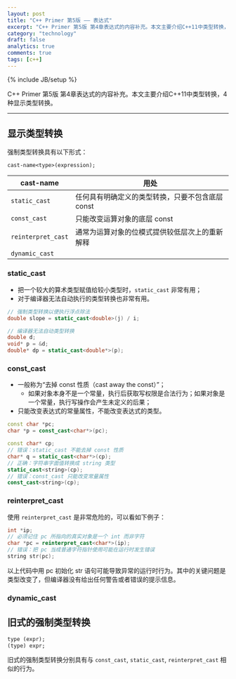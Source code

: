 ```yaml
---
layout: post
title: "C++ Primer 第5版 —— 表达式"
excerpt: "C++ Primer 第5版 第4章表达式的内容补充。本文主要介绍C++11中类型转换，4种显示类型转换。"
category: "technology"
draft: false
analytics: true
comments: true
tags: [c++]
---
```

{% include JB/setup %}

C++ Primer 第5版 第4章表达式的内容补充。本文主要介绍C++11中类型转换，4种显示类型转换。

---

## 显示类型转换

强制类型转换具有以下形式：

`cast-name<type>(expression);`

| cast-name          | 用处                                             |
|--------------------|--------------------------------------------------|
| `static_cast`      | 任何具有明确定义的类型转换，只要不包含底层 const |
| `const_cast`       | 只能改变运算对象的底层 const                     |
| `reinterpret_cast` | 通常为运算对象的位模式提供较低层次上的重新解释   |
| `dynamic_cast`     |                                                  |


### static_cast

- 把一个较大的算术类型赋值给较小类型时，`static_cast` 非常有用；
- 对于编译器无法自动执行的类型转换也非常有用。

```cpp
// 强制类型转换以便执行浮点除法
double slope = static_cast<double>(j) / i;

// 编译器无法自动类型转换
double d;
void* p = &d;
double* dp = static_cast<double*>(p);
```

### const_cast

- 一般称为“去掉 const 性质（cast away the const）”；
  - 如果对象本身不是一个常量，执行后获取写权限是合法行为；如果对象是一个常量，执行写操作会产生未定义的后果；
- 只能改变表达式的常量属性，不能改变表达式的类型。

```cpp
const char *pc;
char *p = const_cast<char*>(pc);

const char* cp;
// 错误：static_cast 不能去掉 const 性质
char* q = static_cast<char*>(cp);
// 正确：字符串字面值转换成 string 类型
static_cast<string>(cp);
// 错误：const_cast 只能改变常量属性
const_cast<string>(cp);
```

### reinterpret_cast

使用 `reinterpret_cast` 是非常危险的，可以看如下例子：

```cpp
int *ip;
// 必须记住 pc 所指向的真实对象是一个 int 而非字符
char *pc = reinterpret_cast<char*>(ip);
// 错误：把 pc 当成普通字符指针使用可能在运行时发生错误
string str(pc);
```

以上代码中用 pc 初始化 str 语句可能导致异常的运行时行为。其中的关键问题是类型改变了，但编译器没有给出任何警告或者错误的提示信息。

### dynamic_cast



## 旧式的强制类型转换

```markdown
type (expr);
(type) expr;
```

旧式的强制类型转换分别具有与 `const_cast`, `static_cast`, `reinterpret_cast` 相似的行为。
